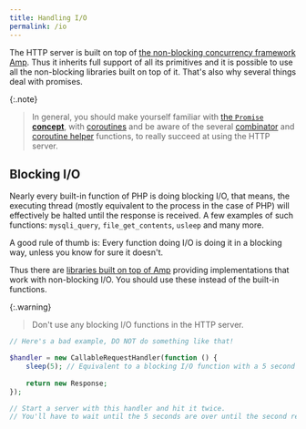 ```yaml
---
title: Handling I/O
permalink: /io
---
```

The HTTP server is built on top of [the non-blocking concurrency framework Amp](https://amphp.org/amp).
Thus it inherits full support of all its primitives and it is possible to use all the non-blocking libraries built on top of it.
That's also why several things deal with promises.

{:.note}
> In general, you should make yourself familiar with [the `Promise` **concept**](https://amphp.org/amp/promises), with [coroutines](https://amphp.org/amp/coroutines) and be aware of the several [combinator](https://amphp.org/amp/promises/combinators) and [coroutine helper](https://amphp.org/amp/coroutines/helpers) functions, to really succeed at using the HTTP server.

## Blocking I/O

Nearly every built-in function of PHP is doing blocking I/O, that means, the executing thread (mostly equivalent to the process in the case of PHP) will effectively be halted until the response is received.
A few examples of such functions: `mysqli_query`, `file_get_contents`, `usleep` and many more.

A good rule of thumb is: Every function doing I/O is doing it in a blocking way, unless you know for sure it doesn't.

Thus there are [libraries built on top of Amp](https://amphp.org/packages) providing implementations that work with non-blocking I/O. You should use these instead of the built-in functions.

{:.warning}
> Don't use any blocking I/O functions in the HTTP server.

```php
// Here's a bad example, DO NOT do something like that!

$handler = new CallableRequestHandler(function () {
    sleep(5); // Equivalent to a blocking I/O function with a 5 second timeout
    
    return new Response;
});

// Start a server with this handler and hit it twice.
// You'll have to wait until the 5 seconds are over until the second request is handled.
```

